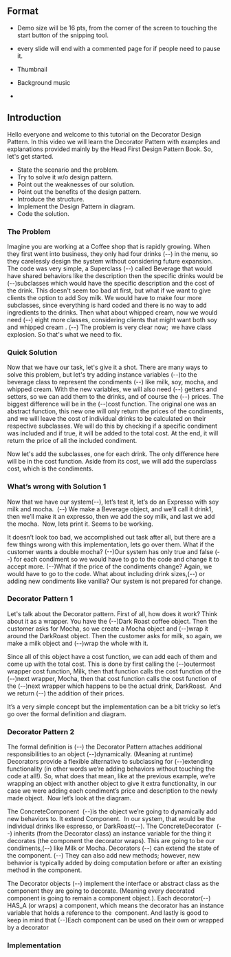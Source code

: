 ```toc
```

## Format
- Demo size will be 16 pts, from the corner of the screen to touching the start button of the snipping tool. 
- every slide will end with a commented page for if people need to pause it. 

- Thumbnail 
- Background music
- 



## Introduction

Hello everyone and welcome to this tutorial on the Decorator Design Pattern. In this video we will learn the Decorator Pattern with examples and explanations provided mainly by the Head First Design Pattern Book. So, let's get started.


- State the scenario and the problem.
- Try to solve it w/o design pattern.
- Point out the weaknesses of our solution.
- Point out the benefits of the design pattern.
- Introduce the structure.
- Implement the Design Pattern in diagram.
- Code the solution.


### The Problem
Imagine you are working at a Coffee shop that is rapidly growing. When they first went into business, they only had four drinks (--) in the menu, so they carelessly design the system without considering future expansion. The code was very simple, a Superclass (--) called Beverage that would have shared behaviors like the description then the specific drinks would be (--)subclasses which would have the specific description and the cost of the drink. This doesn't seem too bad at first, but what if we want to give clients the option to add Soy milk. We would have to make four more subclasses, since everything is hard coded and there is no way to add ingredients to the drinks. Then what about whipped cream, now we would need (--) eight more classes, considering clients that might want both soy and whipped cream . (--) The problem is very clear now;  we have class explosion. So that's what we need to fix.

### Quick Solution
Now that we have our task, let's give it a shot. There are many ways to solve this problem, but let's try adding instance variables (--)to the beverage class to represent the condiments (--) like milk, soy, mocha, and whipped cream. With the new variables, we will also need (--) getters and setters, so we can add them to the drinks, and of course the (--) prices. The biggest difference will be in the (--)cost function. The original one was an abstract function, this new one will only return the prices of the condiments, and we will leave the cost of individual drinks to be calculated on their respective subclasses. We will do this by checking if a specific condiment was included and if true, it will be added to the total cost. At the end, it will return the price of all the included condiment. 

Now let's add the subclasses, one for each drink. The only difference here will be in the cost function. Aside from its cost, we will add the superclass cost, which is the condiments.

### What’s wrong with Solution 1
Now that we have our system(--), let’s test it, let’s do an Expresso with soy milk and mocha.  (--) We make a Beverage object, and we’ll call it drink1, then we’ll make it an expresso, then we add the soy milk, and last we add the mocha.  Now, lets print it. Seems to be working.

It doesn’t look too bad, we accomplished out task after all, but there are a few things wrong with this implementation, lets go over them. What if the customer wants a double mocha? (--)Our system has only true and false (--) for each condiment so we would have to go to the code and change it to accept more. (--)What if the price of the condiments change? Again, we would have to go to the code. What about including drink sizes,(--) or adding new condiments like vanilla? Our system is not prepared for change.

### Decorator Pattern 1

Let's talk about the Decorator pattern. First of all, how does it work? Think about it as a wrapper. You have the (--)Dark Roast coffee object. Then the customer asks for Mocha, so we create a Mocha object and (--)wrap it around the DarkRoast object. Then the customer asks for milk, so again, we make a milk object and (--)wrap the whole with it.

Since all of this object have a cost function, we can add each of them and come up with the total cost. This is done by first calling the (--)outermost wrapper cost function, Milk, then that function calls the cost function of the (--)next wrapper, Mocha, then that cost function calls the cost function of the (--)next wrapper which happens to be the actual drink, DarkRoast.  And we return (--) the addition of their prices.

It’s a very simple concept but the implementation can be a bit tricky so let’s go over the formal definition and diagram.

### Decorator Pattern 2
The formal definition is (--) the Decorator Pattern attaches additional responsibilities to an object (--)dynamically. (Meaning at runtime) Decorators provide a flexible alternative to subclassing for (--)extending functionality (in other words we’re adding behaviors without touching the code at all!). So, what does that mean, like at the previous example, we’re wrapping an object with another object to give it extra functionality, in our case we were adding each condiment’s price and description to the newly made object.  Now let’s look at the diagram.

The ConcreteComponent  (--)is the object we’re going to dynamically add new behaviors to. It extend Component.  In our system, that would be the individual drinks like espresso, or DarkRoast(--). The ConcreteDecorator  (--) inherits (from the Decorator class) an instance variable for the thing it decorates (the component the decorator wraps). This are going to be our condiments,(--) like Milk or Mocha. Decorators (--) can extend the state of the component. (--) They can also add new methods; however, new behavior is typically added by doing computation before or after an existing method in the component.

The Decorator objects (--) implement the interface or abstract class as the component they are going to decorate. (Meaning every decorated component is going to remain a component object.). Each decorator(--) HAS_A (or wraps) a component, which means the decorator has an instance variable that holds a reference to the  component. And lastly is good to keep in mind that (--)Each component can be used on their own or wrapped by a decorator

### Implementation








